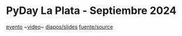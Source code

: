 # PyDay La Plata - Septiembre 2024

[evento](https://eventos.python.org.ar/events/pyday-hurlingham-2024/)
~[video]()~
[diapos/slides](https://slides.saxa.xyz/slides/pyday_hurlingham_2024/slides)
[fuente/source](https://github.com/akielbowicz/presentations/blob/master/presentaciones/pyday_hurlingham_2024/)